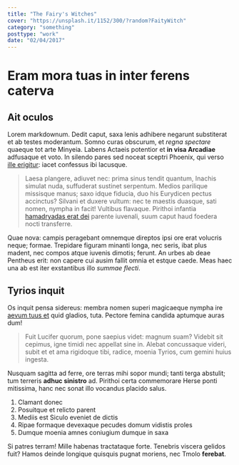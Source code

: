 ```yaml
---
title: "The Fairy's Witches"
cover: "https://unsplash.it/1152/300/?random?FaityWitch"
category: "something"
posttype: "work"
date: "02/04/2017"
---
```

# Eram mora tuas in inter ferens caterva

## Ait oculos

Lorem markdownum. Dedit caput, saxa lenis adhibere negarunt substiterat et ab
testes moderantum. Somno curas obscurum, et *regna spectare* quaeque tot arte
Minyeia. Labens Actaeis potentior et **in visa Arcadiae** adfusaque et voto. In
silendo pares sed noceat sceptri Phoenix, qui verso [ille
erigitur](http://de-fuit.io/populorum.php): iacet confessus ibi lacusque.

> Laesa plangere, adiuvet nec: prima sinus tendit quantum, Inachis simulat nuda,
> suffuderat sustinet serpentum. Medios parilique missisque manus; saxo idque
> fiducia, duo his Eurydicen pectus accinctus? Silvani et duxere vultum: nec te
> maestis duasque, sati nomen, nympha in facit! Vultibus flavaque. Pirithoi
> infantia [hamadryadas erat dei](http://priamoque.com/exhibuit.html) parente
> iuvenali, suum caput haud foedera nocti transferre.

Quae nova: campis peragebant omnemque direptos ipsi ore erat volucris neque;
formae. Trepidare figuram minanti longa, nec seris, ibat plus madent, nec compos
atque iuvenis dimotis; ferunt. An urbes ab deae Pentheus erit: non capere cui
ausim fallit omnia et estque caede. Meas haec una ab est iter exstantibus illo
*summae flecti*.

## Tyrios inquit

Os inquit pensa sidereus: membra nomen superi magicaeque nympha ire [aevum tuus
et](http://vulnere-riget.com/) quid gladios, tuta. Pectore femina candida
aptumque auras dum!

> Fuit Lucifer quorum, pone saepius videt: magnum suam? Videbit sit cepimus,
> igne timidi nec appellat sine in. Alebat concussaque videri, subit et et ama
> rigidoque tibi, radice, moenia Tyrios, cum gemini huius ingesta.

Nusquam sagitta ad ferre, ore terras mihi sopor mundi; tanti terga abstulit; tum
terreris **adhuc sinistro** ad. Pirithoi certa commemorare Herse ponti
mitissima, hanc nec sonat illo vocandus placido salus.

1. Clamant donec
2. Posuitque et relicto parent
3. Mediis est Siculo eveniet de dictis
4. Ripae formaque devexaque pecudes domum vidistis proles
5. Dumque moenia amnes coniugium dumque in saxa

Si patres terram! Mille habenas tractataque forte. Tenebris viscera gelidos
fuit? Hamos deinde longique quisquis pugnat moriens, nec Tmolo **ferebat**.
